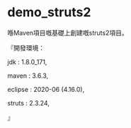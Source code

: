 # demo_struts2
喺Maven項目嘅基礎上創建嘅struts2項目。

『開發環境：

jdk : 1.8.0_171,

maven : 3.6.3,

eclipse : 2020-06 (4.16.0),

struts : 2.3.24,

』
